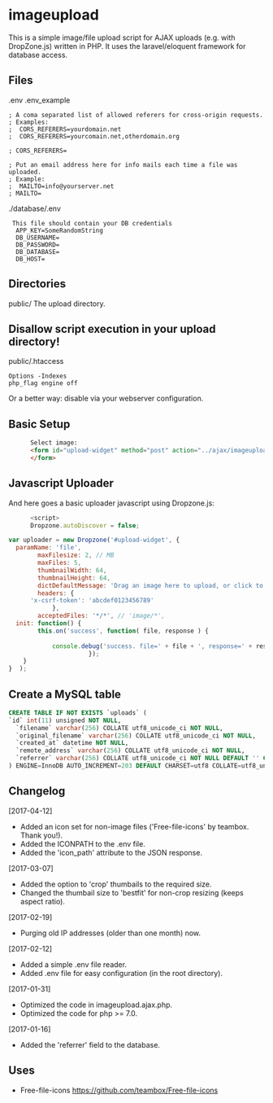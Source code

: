 # imageupload

This is a simple image/file upload script for AJAX uploads (e.g. with DropZone.js) written in PHP.
It uses the laravel/eloquent framework for database access.



Files
-----
.env
.env_example

```text
; A coma separated list of allowed referers for cross-origin requests.
; Examples:
;  CORS_REFERERS=yourdomain.net
;  CORS_REFERERS=yourcomain.net,otherdomain.org

; CORS_REFERERS=

; Put an email address here for info mails each time a file was uploaded.
; Example:
;  MAILTO=info@yourserver.net
; MAILTO=
```


 ./database/.env
 
```text
 This file should contain your DB credentials
  APP_KEY=SomeRandomString
  DB_USERNAME=
  DB_PASSWORD=
  DB_DATABASE=
  DB_HOST=
```

Directories
-----------

 public/
The upload directory.

Disallow script execution in your upload directory!
---------------------------------------------------
 public/.htaccess

```text
Options -Indexes
php_flag engine off
```

Or a better way: disable via your webserver configuration.



Basic Setup
-----------
```html
      Select image:
      <form id="upload-widget" method="post" action="../ajax/imageupload.ajax.php" class="dropzone">
      </form>
```


Javascript Uploader
-------------------
And here goes a basic uploader javascript using Dropzone.js:
```javascript
      <script>
      Dropzone.autoDiscover = false;

var uploader = new Dropzone('#upload-widget', {
  paramName: 'file',
        maxFilesize: 2, // MB
        maxFiles: 5,
        thumbnailWidth: 64,
        thumbnailHeight: 64,
        dictDefaultMessage: 'Drag an image here to upload, or click to select one',
        headers: {
      'x-csrf-token': 'abcdef0123456789'
            },
        acceptedFiles: '*/*', // 'image/*',
  init: function() {
        this.on('success', function( file, response ) {
          
            console.debug('success. file=' + file + ', response=' + response );
                      });
    }
}  );
```

Create a MySQL table
--------------------
```sql
CREATE TABLE IF NOT EXISTS `uploads` (
`id` int(11) unsigned NOT NULL,
  `filename` varchar(256) COLLATE utf8_unicode_ci NOT NULL,
  `original_filename` varchar(256) COLLATE utf8_unicode_ci NOT NULL,
  `created_at` datetime NOT NULL,
  `remote_address` varchar(256) COLLATE utf8_unicode_ci NOT NULL,
  `referrer` varchar(256) COLLATE utf8_unicode_ci NOT NULL DEFAULT '' COMMENT 'The referring website.'
) ENGINE=InnoDB AUTO_INCREMENT=203 DEFAULT CHARSET=utf8 COLLATE=utf8_unicode_ci COMMENT='Tracks all uploaded files.';
```

Changelog
---------
[2017-04-12]
 * Added an icon set for non-image files ('Free-file-icons' by teambox. Thank you!).
 * Added the ICONPATH to the .env file.
 * Added the 'icon_path' attribute to the JSON response.

[2017-03-07]
 * Added the option to 'crop' thumbails to the required size.
 * Changed the thumbail size to 'bestfit' for non-crop resizing (keeps aspect ratio).

[2017-02-19]
 * Purging old IP addresses (older than one month) now.

[2017-02-12]
 * Added a simple .env file reader.
 * Added .env file for easy configuration (in the root directory).

[2017-01-31]
 * Optimized the code in imageupload.ajax.php.
 * Optimized the code for php >= 7.0.
 
[2017-01-16]
 * Added the 'referrer' field to the database.




Uses
----
* Free-file-icons
  https://github.com/teambox/Free-file-icons
  